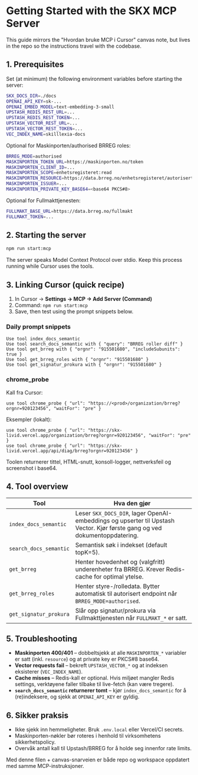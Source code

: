 # Getting Started with the SKX MCP Server

This guide mirrors the "Hvordan bruke MCP i Cursor" canvas note, but lives in the repo so the instructions travel with the codebase.

## 1. Prerequisites

Set (at minimum) the following environment variables before starting the server:

```bash
SKX_DOCS_DIR=./docs
OPENAI_API_KEY=sk-...
OPENAI_EMBED_MODEL=text-embedding-3-small
UPSTASH_REDIS_REST_URL=...
UPSTASH_REDIS_REST_TOKEN=...
UPSTASH_VECTOR_REST_URL=...
UPSTASH_VECTOR_REST_TOKEN=...
VEC_INDEX_NAME=skilllexia-docs
```

Optional for Maskinporten/authorised BRREG roles:

```bash
BRREG_MODE=authorised
MASKINPORTEN_TOKEN_URL=https://maskinporten.no/token
MASKINPORTEN_CLIENT_ID=...
MASKINPORTEN_SCOPE=enhetsregisteret:read
MASKINPORTEN_RESOURCE=https://data.brreg.no/enhetsregisteret/autorisert-api
MASKINPORTEN_ISSUER=...
MASKINPORTEN_PRIVATE_KEY_BASE64=<base64 PKCS#8>
```

Optional for Fullmakttjenesten:

```bash
FULLMAKT_BASE_URL=https://data.brreg.no/fullmakt
FULLMAKT_TOKEN=...
```

## 2. Starting the server

```bash
npm run start:mcp
```

The server speaks Model Context Protocol over stdio. Keep this process running while Cursor uses the tools.

## 3. Linking Cursor (quick recipe)

1. In Cursor → **Settings → MCP → Add Server (Command)**
2. Command: `npm run start:mcp`
3. Save, then test using the prompt snippets below.

### Daily prompt snippets

```
Use tool index_docs_semantic
Use tool search_docs_semantic with { "query": "BRREG roller diff" }
Use tool get_brreg with { "orgnr": "915501680", "includeSubunits": true }
Use tool get_brreg_roles with { "orgnr": "915501680" }
Use tool get_signatur_prokura with { "orgnr": "915501680" }
```

### chrome_probe

Kall fra Cursor:

```
use tool chrome_probe { "url": "https://<prod>/organization/brreg?orgnr=920123456", "waitFor": "pre" }
```

Eksempler (lokalt):

```
use tool chrome_probe { "url": "https://skx-livid.vercel.app/organization/brreg?orgnr=920123456", "waitFor": "pre" }
use tool chrome_probe { "url": "https://skx-livid.vercel.app/api/diag/brreg?orgnr=920123456" }
```

Toolen returnerer tittel, HTML-snutt, konsoll-logger, nettverksfeil og screenshot i base64.

## 4. Tool overview

| Tool | Hva den gjør |
| ---- | ------------ |
| `index_docs_semantic` | Leser `SKX_DOCS_DIR`, lager OpenAI-embeddings og upserter til Upstash Vector. Kjør første gang og ved dokumentoppdatering. |
| `search_docs_semantic` | Semantisk søk i indekset (default topK=5). |
| `get_brreg` | Henter hovedenhet og (valgfritt) underenheter fra BRREG. Krever Redis-cache for optimal ytelse. |
| `get_brreg_roles` | Henter styre-/rolledata. Bytter automatisk til autorisert endpoint når `BRREG_MODE=authorised`. |
| `get_signatur_prokura` | Slår opp signatur/prokura via Fullmakttjenesten når `FULLMAKT_*` er satt. |

## 5. Troubleshooting

- **Maskinporten 400/401** – dobbeltsjekk at alle `MASKINPORTEN_*` variabler er satt (inkl. `resource`) og at private key er PKCS#8 base64.
- **Vector requests fail** – bekreft `UPSTASH_VECTOR_*` og at indeksen eksisterer (`VEC_INDEX_NAME`).
- **Cache misses** – Redis-kall er optional. Hvis miljøet mangler Redis settings, verktøyene faller tilbake til live-fetch (kan være tregere).
- **`search_docs_semantic` returnerer tomt** – kjør `index_docs_semantic` for å (re)indeksere, og sjekk at `OPENAI_API_KEY` er gyldig.

## 6. Sikker praksis

- Ikke sjekk inn hemmeligheter. Bruk `.env.local` eller Vercel/CI secrets.
- Maskinporten-nøkler bør roteres i henhold til virksomhetens sikkerhetspolicy.
- Overvåk antall kall til Upstash/BRREG for å holde seg innenfor rate limits.

Med denne filen + canvas-snarveien er både repo og workspace oppdatert med samme MCP-instruksjoner.

